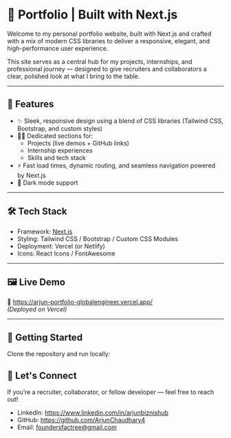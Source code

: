 # 🚀 Portfolio | Built with Next.js

Welcome to my personal portfolio website, built with Next.js and crafted with a mix of modern CSS libraries to deliver a responsive, elegant, and high-performance user experience.

This site serves as a central hub for my projects, internships, and professional journey — designed to give recruiters and collaborators a clear, polished look at what I bring to the table.

---

## 📌 Features

- ✨ Sleek, responsive design using a blend of CSS libraries (Tailwind CSS, Bootstrap, and custom styles)
- 🧑‍💻 Dedicated sections for:
  - Projects (live demos + GitHub links)
  - Internship experiences
  - Skills and tech stack
- ⚡️ Fast load times, dynamic routing, and seamless navigation powered by Next.js
- 🌙 Dark mode support

---

## 🛠 Tech Stack

- Framework: [Next.js](https://nextjs.org/)
- Styling: Tailwind CSS / Bootstrap / Custom CSS Modules
- Deployment: Vercel (or Netlify)
- Icons: React Icons / FontAwesome

---

## 🖼 Live Demo

🔗 https://arjun-portfolio-globalengineer.vercel.app/  
_(Deployed on Vercel)_

---

## 📂 Getting Started

Clone the repository and run locally:

## 🤝 Let's Connect

If you’re a recruiter, collaborator, or fellow developer — feel free to reach out!

- LinkedIn: https://www.linkedin.com/in/arjunbiznishub
- GitHub: https://github.com/ArjunChaudhary4
- Email: foundersfactree@gmail.com
